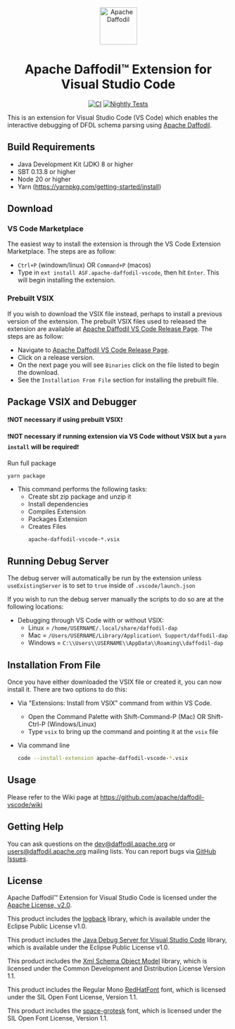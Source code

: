 <!--
  Licensed to the Apache Software Foundation (ASF) under one or more
  contributor license agreements.  See the NOTICE file distributed with
  this work for additional information regarding copyright ownership.
  The ASF licenses this file to You under the Apache License, Version 2.0
  (the "License"); you may not use this file except in compliance with
  the License.  You may obtain a copy of the License at

      http://www.apache.org/licenses/LICENSE-2.0

  Unless required by applicable law or agreed to in writing, software
  distributed under the License is distributed on an "AS IS" BASIS,
  WITHOUT WARRANTIES OR CONDITIONS OF ANY KIND, either express or implied.
  See the License for the specific language governing permissions and
  limitations under the License.
-->


<div align="center">

<img src="https://daffodil.apache.org/assets/themes/apache/img/apache-daffodil-logo.png" height="85" alt="Apache Daffodil"/>

# Apache Daffodil™ Extension for Visual Studio Code

[![CI](https://github.com/apache/daffodil-vscode/workflows/CI/badge.svg)](https://github.com/apache/daffodil-vscode/actions/workflows/CI.yml)
[![Nightly Tests](https://github.com/apache/daffodil-vscode/actions/workflows/nightly.yml/badge.svg)](https://github.com/apache/daffodil-vscode/actions/workflows/nightly.yml)

</div>

This is an extension for Visual Studio Code (VS Code) which enables the interactive debugging of DFDL schema parsing using [Apache Daffodil](https://daffodil.apache.org/).

## Build Requirements

- Java Development Kit (JDK) 8 or higher
- SBT 0.13.8 or higher
- Node 20 or higher
- Yarn (https://yarnpkg.com/getting-started/install)

## Download

### VS Code Marketplace

The easiest way to install the extension is through the VS Code Extension Marketplace. The steps are as follow:

- `Ctrl+P` (windown/linux) OR `Command+P` (macos)
- Type in `ext install ASF.apache-daffodil-vscode`, then hit `Enter`. This will begin installing the extension.

### Prebuilt VSIX

If you wish to download the VSIX file instead, perhaps to install a previous version of the extension. The prebuilt VSIX files used to released the extension are available at [Apache Daffodil VS Code Release Page](https://daffodil.apache.org/vscode/). The steps are as follow:

- Navigate to [Apache Daffodil VS Code Release Page](https://daffodil.apache.org/vscode/).
- Click on a release version.
- On the next page you will see `Binaries` click on the file listed to begin the download.
- See the `Installation From File` section for installing the prebuilt file.

## Package VSIX and Debugger

:exclamation:**NOT necessary if using prebuilt VSIX**:exclamation:

:exclamation:**NOT necessary if running extension via VS Code without VSIX but a `yarn install` will be required**:exclamation:

Run full package

  ```bash
  yarn package
  ```

* This command performs the following tasks:
  * Create sbt zip package and unzip it
  * Install dependencies
  * Compiles Extension
  * Packages Extension
  * Creates Files
    ```
    apache-daffodil-vscode-*.vsix
    ```

## Running Debug Server

The debug server will automatically be run by the extension unless `useExistingServer` is to set to `true` inside of `.vscode/launch.json`

If you wish to run the debug server manually the scripts to do so are at the following locations:
* Debugging through VS Code with or without VSIX:
  * Linux = `/home/USERNAME/.local/share/daffodil-dap`
  * Mac = `/Users/USERNAME/Library/Application\ Support/daffodil-dap`
  * Windows = `C:\\Users\\USERNAME\\AppData\\Roaming\\daffodil-dap`

## Installation From File

Once you have either downloaded the VSIX file or created it, you can now install it. There are two options to do this:

* Via "Extensions: Install from VSIX" command from within VS Code.
  * Open the Command Palette with Shift-Command-P (Mac) OR Shift-Ctrl-P (Windows/Linux)
  * Type `vsix` to bring up the command and pointing it at the `vsix` file

* Via command line
  ```bash
  code --install-extension apache-daffodil-vscode-*.vsix
  ```

## Usage

Please refer to the Wiki page at https://github.com/apache/daffodil-vscode/wiki

## Getting Help

You can ask questions on the dev@daffodil.apache.org or
users@daffodil.apache.org mailing lists.  You can report bugs via
[GitHub Issues].

## License

Apache Daffodil™ Extension for Visual Studio Code is licensed under the [Apache License, v2.0].

[Apache License, v2.0]: https://www.apache.org/licenses/LICENSE-2.0
[GitHub Issues]: https://github.com/apache/daffodil-vscode/issues

This product includes the [logback](https://github.com/qos-ch/logback) library, which is available under the Eclipse Public License v1.0.

This product includes the [Java Debug Server for Visual Studio Code](https://github.com/microsoft/java-debug) library, which is available under the Eclipse Public License v1.0.

This product includes the [Xml Schema Object Model](https://github.com/kohsuke/xsom) library, which is licensed under the Common Development and Distribution License Version 1.1.

This product includes the Regular Mono [RedHatFont](https://github.com/RedHatOfficial/RedHatFont) font, which is licensed under the SIL Open Font License, Version 1.1.

This product includes the [space-grotesk](https://github.com/floriankarsten/space-grotesk) font, which is licensed under the SIL Open Font License, Version 1.1.
